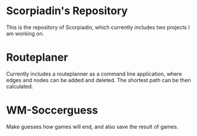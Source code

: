 # Scorpiadin's Repository

This is the repository of Scorpiadin, which currently includes two projects I am working on.

# Routeplaner
Currently includes a routeplanner as a command line application, where edges and nodes can be added and deleted.
The shortest path can be then calculated.

# WM-Soccerguess
Make guesses how games will end, and also save the result of games.
